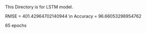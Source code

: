 This Directory is for LSTM model.

RMSE = 401.42964702140944 \n
Accuracy = 96.66053298954762

65 epochs
